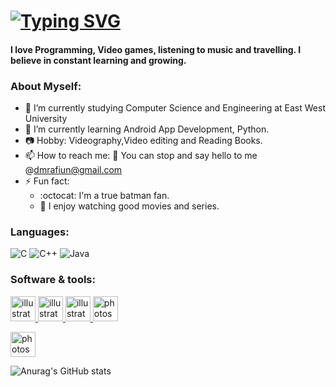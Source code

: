 #  [![Typing SVG](https://readme-typing-svg.herokuapp.com?font=radical&color=%23F7387D&size=25&lines=Hi+there%2C+I'm+Arnab)](https://git.io/typing-svg)
#### I love Programming, Video games, listening to music and travelling. I believe in constant learning and growing. 

### About Myself:

- 🔭 I’m currently studying Computer Science and Engineering at East West University
- 🌱 I’m currently learning Android App Development, Python.
- 📷 Hobby: Videography,Video editing and Reading Books.
- 📫 How to reach me:
  :e-mail: You can stop and say hello to me @dmrafiun@gmail.com 
- ⚡ Fun fact: 
   - :octocat: I'm a true batman fan.
   -  :movie_camera: I enjoy watching good movies and series.

### Languages:
![C](https://img.shields.io/badge/c-%2300599C.svg?style=for-the-badge&logo=c&logoColor=white)
![C++](https://img.shields.io/badge/c++-%2300599C.svg?style=for-the-badge&logo=c%2B%2B&logoColor=white)
![Java](https://img.shields.io/badge/java-%23ED8B00.svg?style=for-the-badge&logo=java&logoColor=white)

### Software & tools:
</h3>
<a href="https://www.adobe.com/in/products/illustrator.html" target="_blank" rel="noreferrer"> <img src="https://upload.wikimedia.org/wikipedia/commons/f/fb/Adobe_Illustrator_CC_icon.svg" alt="illustrator" width="40" height="40"/>  <a href="https://www.adobe.com/products/premiere.html" target="_blank" rel="noreferrer"><img src="https://upload.wikimedia.org/wikipedia/commons/2/24/Adobe-premiere-pro-cc-1430-vector-svg-.svg" alt="illustrator" width="40" height="40"/> <a href="https://www.adobe.com/products/aftereffects/free-trial-download.html" target="_blank" rel="noreferrer"><img src="https://upload.wikimedia.org/wikipedia/commons/c/cb/Adobe_After_Effects_CC_icon.svg" alt="illustrator" width="40" height="40"/>  </a> <a href="https://www.photoshop.com/en" target="_blank" rel="noreferrer"> <img src="https://upload.wikimedia.org/wikipedia/commons/a/af/Adobe_Photoshop_CC_icon.svg" alt="photoshop" width="40" height="40"/> </a> </p>
</a> <a href="https://asean.autodesk.com/products/autocad/overview" target="_blank" rel="noreferrer"> <img src="https://user-images.githubusercontent.com/27867704/37542893-13732d8a-2936-11e8-9dba-0f618abe8331.png" alt="photoshop" width="40" height="40"/> </a> </p>

![Anurag's GitHub stats](https://github-readme-stats.vercel.app/api?username=dmrafiun&show_icons=true&theme=radical)


